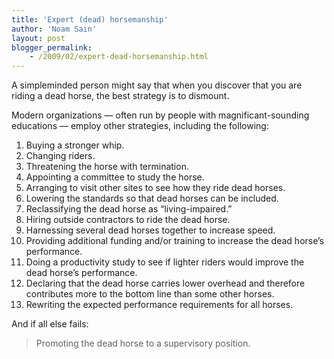 ```yaml
---
title: 'Expert (dead) horsemanship'
author: 'Noam Sain'
layout: post
blogger_permalink:
    - /2009/02/expert-dead-horsemanship.html
---
```


A simpleminded person might say that when you discover that you are riding a dead horse, the best strategy is to dismount.

Modern organizations — often run by people with magnificant-sounding educations — employ other strategies, including the following:

1. Buying a stronger whip.
2. Changing riders.
3. Threatening the horse with termination.
4. Appointing a committee to study the horse.
5. Arranging to visit other sites to see how they ride dead horses.
6. Lowering the standards so that dead horses can be included.
7. Reclassifying the dead horse as “living-impaired.”
8. Hiring outside contractors to ride the dead horse.
9. Harnessing several dead horses together to increase speed.
10. Providing additional funding and/or training to increase the dead horse’s performance.
11. Doing a productivity study to see if lighter riders would improve the dead horse’s performance.
12. Declaring that the dead horse carries lower overhead and therefore contributes more to the bottom line than some other horses.
13. Rewriting the expected performance requirements for all horses.

And if all else fails:

> Promoting the dead horse to a supervisory position.